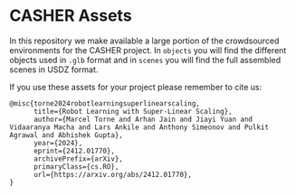 # CASHER Assets
In this repository we make available a large portion of the crowdsourced environments for the CASHER project. In `objects` you will find the different objects used in `.glb` format and in `scenes` you will find the full assembled scenes in USDZ format.

If you use these assets for your project please remember to cite us:

```
@misc{torne2024robotlearningsuperlinearscaling,
      title={Robot Learning with Super-Linear Scaling}, 
      author={Marcel Torne and Arhan Jain and Jiayi Yuan and Vidaaranya Macha and Lars Ankile and Anthony Simeonov and Pulkit Agrawal and Abhishek Gupta},
      year={2024},
      eprint={2412.01770},
      archivePrefix={arXiv},
      primaryClass={cs.RO},
      url={https://arxiv.org/abs/2412.01770}, 
}
```
